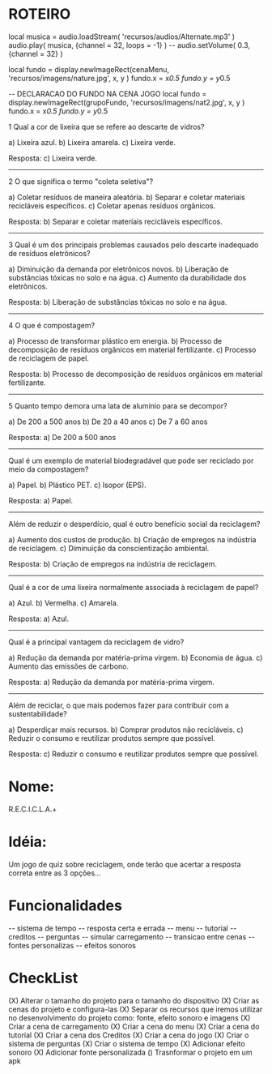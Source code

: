 # ROTEIRO
local musica = audio.loadStream( 'recursos/audios/Alternate.mp3' )
audio.play( musica, {channel = 32, loops = -1} )
--   audio.setVolume( 0.3, {channel = 32} )


  local fundo = display.newImageRect(cenaMenu, 'recursos/imagens/nature.jpg', x, y )
  fundo.x = x*0.5
  fundo.y = y*0.5


  -- DECLARACAO DO FUNDO NA CENA JOGO
  local fundo = display.newImageRect(grupoFundo, 'recursos/imagens/nat2.jpg', x, y )
  fundo.x = x*0.5
  fundo.y = y*0.5





1 Qual a cor de lixeira que se refere ao descarte de vidros?

a) Lixeira azul.
b) Lixeira amarela.
c) Lixeira verde.

Resposta: c) Lixeira verde.

-------------------------

2 O que significa o termo "coleta seletiva"?

a) Coletar resíduos de maneira aleatória.
b) Separar e coletar materiais recicláveis específicos.
c) Coletar apenas resíduos orgânicos.

Resposta: b) Separar e coletar materiais recicláveis específicos.

---------------------------

3 Qual é um dos principais problemas causados pelo descarte inadequado de resíduos eletrônicos?

a) Diminuição da demanda por eletrônicos novos.
b) Liberação de substâncias tóxicas no solo e na água.
c) Aumento da durabilidade dos eletrônicos.

Resposta: b) Liberação de substâncias tóxicas no solo e na água.

------------------------------

4 O que é compostagem?

a) Processo de transformar plástico em energia.
b) Processo de decomposição de resíduos orgânicos em material fertilizante.
c) Processo de reciclagem de papel.

Resposta: b) Processo de decomposição de resíduos orgânicos em material fertilizante.

------------------------------------

5 Quanto tempo demora uma lata de alumínio para se decompor?

a) De 200 a 500 anos
b) De 20 a 40 anos
c) De 7 a 60 anos

Resposta: a) De 200 a 500 anos

-----------------------------------

Qual é um exemplo de material biodegradável que pode ser reciclado por meio da compostagem?

a) Papel.
b) Plástico PET.
c) Isopor (EPS).

Resposta: a) Papel.

-------------------------------------

Além de reduzir o desperdício, qual é outro benefício social da reciclagem?

a) Aumento dos custos de produção.
b) Criação de empregos na indústria de reciclagem.
c) Diminuição da conscientização ambiental.

Resposta: b) Criação de empregos na indústria de reciclagem.

------------------------------------------------

Qual é a cor de uma lixeira normalmente associada à reciclagem de papel?

a) Azul.
b) Vermelha.
c) Amarela.

Resposta: a) Azul.

------------------------------------------

Qual é a principal vantagem da reciclagem de vidro?

a) Redução da demanda por matéria-prima virgem.
b) Economia de água.
c) Aumento das emissões de carbono.

Resposta: a) Redução da demanda por matéria-prima virgem.

--------------------------------------------

Além de reciclar, o que mais podemos fazer para contribuir com a sustentabilidade?

a) Desperdiçar mais recursos.
b) Comprar produtos não recicláveis.
c) Reduzir o consumo e reutilizar produtos sempre que possível.

Resposta: c) Reduzir o consumo e reutilizar produtos sempre que possível.

# Nome:
R.E.C.I.C.L.A.+

# Idéia:
Um jogo de quiz sobre reciclagem, onde terão que acertar a resposta correta entre as 3 opções...

# Funcionalidades
-- sistema de tempo
-- resposta certa e errada
-- menu
-- tutorial
-- creditos
-- perguntas
-- simular carregamento
-- transicao entre cenas
-- fontes personalizas
-- efeitos sonoros

# CheckList
(X) Alterar o tamanho do projeto para o tamanho do dispositivo
(X) Criar as cenas do projeto e configura-las
(X) Separar os recursos que iremos utilizar no desenvolvimento do projeto como: fonte, efeito sonoro e imagens
(X) Criar a cena de carregamento
(X) Criar a cena do menu
(X) Criar a cena do tutorial
(X) Criar a cena dos Creditos
(X) Criar a cena do jogo
(X) Criar o sistema de perguntas
(X) Criar o sistema de tempo
(X) Adicionar efeito sonoro
(X) Adicionar fonte personalizada
() Trasnformar o projeto em um apk
